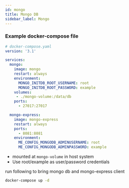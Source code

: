 ```yaml
---
id: mongo
title: Mongo DB
sidebar_label: Mongo
---
```


### Example docker-compose file



```yaml
# docker-compose.yaml
version: '3.1'

services:
  mongo:
    image: mongo
    restart: always
    environment:
      MONGO_INITDB_ROOT_USERNAME: root
      MONGO_INITDB_ROOT_PASSWORD: example
    volumes:
     - ./mongo-volume:/data/db
    ports:
      - 27017:27017

  mongo-express:
    image: mongo-express
    restart: always
    ports:
      - 8081:8081
    environment:
      ME_CONFIG_MONGODB_ADMINUSERNAME: root
      ME_CONFIG_MONGODB_ADMINPASSWORD: example
```
- mounted at `mongo-volume` in host system
- Use root/example as user/password credentials

run following to bring mongo db and mongo-express client

```bash
docker-compose up -d
```

